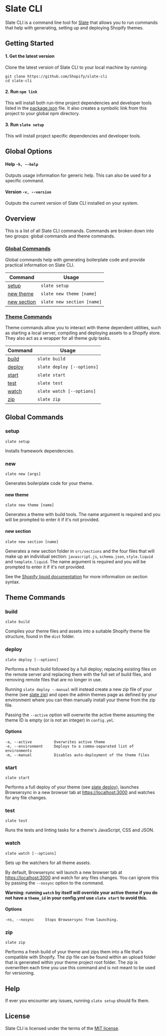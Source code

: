 # Slate CLI
Slate CLI is a command line tool for [Slate](https://github.com/Shopify/slate) that allows you
to run commands that help with generating, setting up and deploying Shopify themes.

## Getting Started

#### 1. Get the latest version
Clone the latest version of Slate CLI to your local machine by running:
```shell
git clone https://github.com/Shopify/slate-cli
cd slate-cli
```

#### 2. Run `npm link`
This will install both run-time project dependencies and developer tools listed in the [package.json](package.json) file. It also creates a symbolic link from this project to your global npm directory.

#### 3. Run `slate setup`
This will install project specific dependencies and developer tools.

## Global Options

#### Help `-h, --help`
Outputs usage information for generic help. This can also be used for a specific command.

#### Version `-v, --version`
Outputs the current version of Slate CLI installed on your system.

## Overview
This is a list of all Slate CLI commands. Commands are broken down into two groups: global
commands and theme commands.

### [Global Commands](#global-commands-1)
Global commands help with generating boilerplate code and provide practical information
on Slate CLI.

Command                      | Usage
---                          | ---
[setup](#setup)              | `slate setup`
[new theme](#new-theme)      | `slate new theme [name]`
[new section](#new-section)  | `slate new section [name]`

### [Theme Commands](#theme-commands-1)

Theme commands allow you to interact with theme dependent utilities, such as starting a local
server, compiling and deploying assets to a Shopify store. They also act as a wrapper for
all theme gulp tasks.

Command            | Usage
---                | ---
[build](#build)    | `slate build`
[deploy](#deploy)  | `slate deploy [--options]`
[start](#start)    | `slate start`
[test](#test)      | `slate test`
[watch](#watch)    | `slate watch [--options]`
[zip](#zip)        | `slate zip`

## Global Commands

### setup
```
slate setup
```

Installs framework dependencies.

### new
```
slate new [args]
```

Generates boilerplate code for your theme.

#### new theme
```
slate new theme [name]
```

Generates a theme with build tools. The name argument is required and you will be prompted to enter it if it's not provided.

#### new section
```
slate new section [name]
```

Generates a new section folder in `src/sections` and the four files that will make up an individual section: `javascript.js`, `schema.json`, `style.liquid` and `template.liquid`. The name argument is required and you will be prompted to enter it if it's not provided.

See the [Shopify liquid documentation](https://help.shopify.com/themes/development/storefront-editor/sections) for more information on section syntax.

## Theme Commands

### build
```
slate build
```

Compiles your theme files and assets into a suitable Shopify theme file structure, found in the `dist` folder.

### deploy
```
slate deploy [--options]
```

Performs a fresh build followed by a full deploy; replacing existing files on the remote server and replacing them with the full set of build files, and removing remote files that are no longer in use.

Running `slate deploy --manual` will instead create a new zip file of your theme (see [slate zip](#zip)) and open the admin themes page as defined by your environment where you can then manually install your theme from the zip file.

Passing the `--active` option will overwrite the active theme assuming the theme ID is empty (or is not an integer) in `config.yml`.

#### Options
```
-a, --active          Overwrites active theme
-e, --environment     Deploys to a comma-separated list of environments
-m, --manual          Disables auto-deployment of the theme files
```

### start
```
slate start
```

Performs a full deploy of your theme (see [slate deploy](#deploy)), launches Browsersync in a new browser tab at [https://localhost:3000](https://localhost:3000) and watches for any file changes.

### test
```
slate test
```

Runs the tests and linting tasks for a theme's JavaScript, CSS and JSON.


### watch
```
slate watch [--options]
```

Sets up the watchers for all theme assets.

By default, Browsersync will launch a new browser tab at [https://localhost:3000](https://localhost:3000) and watch for any files changes. You can ignore this by passing the `--nosync` option to the command.

**Warning: running `watch` by itself will override your active theme if you do not have a `theme_id` in your config.yml use `slate start` to avoid this.**

#### Options
```
-ns, --nosync     Stops Browsersync from launching.
```

### zip
```
slate zip
```

Performs a fresh build of your theme and zips them into a file that's compatible with Shopify. The zip file can be found within an upload folder that is generated within your theme project root folder. The zip is overwritten each time you use this command and is not meant to be used for versioning.

## Help
If ever you encounter any issues, running `slate setup` should fix them.

## License
Slate CLI is licensed under the terms of the [MIT license](LICENSE).
